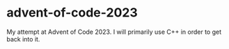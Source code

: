 # advent-of-code-2023
My attempt at Advent of Code 2023. I will primarily use C++ in order to get back into it.
